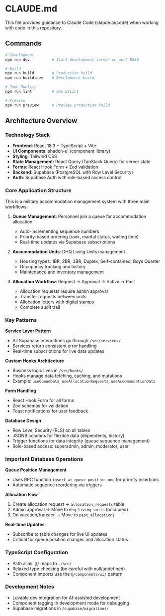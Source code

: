 # CLAUDE.md

This file provides guidance to Claude Code (claude.ai/code) when working with code in this repository.

## Commands

```bash
# Development
npm run dev          # Start development server on port 8080

# Build
npm run build        # Production build
npm run build:dev    # Development build

# Code Quality
npm run lint         # Run ESLint

# Preview
npm run preview      # Preview production build
```

## Architecture Overview

### Technology Stack
- **Frontend**: React 18.3 + TypeScript + Vite
- **UI Components**: shadcn-ui (component library)
- **Styling**: Tailwind CSS
- **State Management**: React Query (TanStack Query) for server state
- **Forms**: React Hook Form + Zod validation
- **Backend**: Supabase (PostgreSQL with Row Level Security)
- **Auth**: Supabase Auth with role-based access control

### Core Application Structure

This is a military accommodation management system with three main workflows:

1. **Queue Management**: Personnel join a queue for accommodation allocation
   - Auto-incrementing sequence numbers
   - Priority-based ordering (rank, marital status, waiting time)
   - Real-time updates via Supabase subscriptions

2. **Accommodation Units**: DHQ Living Units management
   - Housing types: 1BR, 2BR, 3BR, Duplex, Self-contained, Boys Quarter
   - Occupancy tracking and history
   - Maintenance and inventory management

3. **Allocation Workflow**: Request → Approval → Active → Past
   - Allocation requests require admin approval
   - Transfer requests between units
   - Allocation letters with digital stamps
   - Complete audit trail

### Key Patterns

**Service Layer Pattern**
- All Supabase interactions go through `/src/services/`
- Services return consistent error handling
- Real-time subscriptions for live data updates

**Custom Hooks Architecture**
- Business logic lives in `/src/hooks/`
- Hooks manage data fetching, caching, and mutations
- Example: `useQueueData`, `useAllocationRequests`, `useAccommodationData`

**Form Handling**
- React Hook Form for all forms
- Zod schemas for validation
- Toast notifications for user feedback

**Database Design**
- Row Level Security (RLS) on all tables
- JSONB columns for flexible data (dependents, history)
- Trigger functions for data integrity (queue sequence management)
- Role-based access: superadmin, admin, moderator, user

### Important Database Operations

**Queue Position Management**
- Uses RPC function `insert_at_queue_position_one` for priority insertions
- Automatic sequence reordering via triggers

**Allocation Flow**
1. Create allocation request → `allocation_requests` table
2. Admin approval → Move to `dhq_living_units` (occupied)
3. On vacation/transfer → Move to `past_allocations`

**Real-time Updates**
- Subscribe to table changes for live UI updates
- Critical for queue position changes and allocation status

### TypeScript Configuration
- Path alias: `@/` maps to `./src/`
- Relaxed type checking (be careful with null/undefined)
- Component imports use the `@/components/ui/` pattern

### Development Notes
- Lovable.dev integration for AI-assisted development
- Component tagging in development mode for debugging
- Supabase migrations in `/supabase/migrations/`